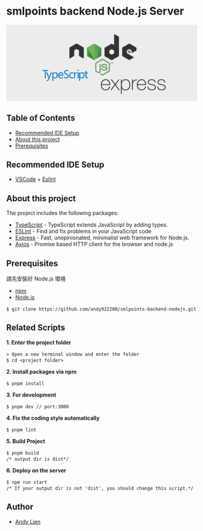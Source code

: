 # smlpoints backend Node.js Server

<p align="center">
    <img src="./iconForReadme.png" alt="logo" width="512">
</p>

## Table of Contents
- [Recommended IDE Setup](#recommended-ide-setup)
- [About this project](#about-this-project)
- [Prerequisites](#prerequisites)

## Recommended IDE Setup
- [VSCode](https://code.visualstudio.com/) + [Eslint](https://marketplace.visualstudio.com/items?itemName=dbaeumer.vscode-eslint)

## About this project 
<p>The project includes the following packages:</p>

- [TypeScript](https://www.typescriptlang.org/) - TypeScript extends JavaScript by adding types.
- [ESLint](https://eslint.org/) - Find and fix problems in your JavaScript code
- [Express](https://expressjs.com/) - Fast, unopinionated, minimalist web framework for Node.js.
- [Axios](https://github.com/axios/axios) - Promise based HTTP client for the browser and node.js

## Prerequisites
<p>請先安裝好 Node.js 環境</p>

- [npm](https://www.npmjs.com/get-npm)
- [Node.js](https://nodejs.org/en/download/)

```
$ git clone https://github.com/andy922200/smlpoints-backend-nodejs.git
```

## Related Scripts

**1. Enter the project folder**
```
> Open a new terminal window and enter the folder
$ cd <project folder>
```
**2. Install packages via npm**
```
$ pnpm install
```
**3. For development**
```
$ pnpm dev // port:3000
```
**4. Fix the coding style automatically**
```
$ pnpm lint
```
**5. Build Project**
```
$ pnpm build
/* output dir is dist*/
```
**6. Deploy on the server**
```
$ npm run start
/* If your output dir is not 'dist', you should change this script.*/
```
## Author
- [Andy Lien](https://github.com/andy922200)
